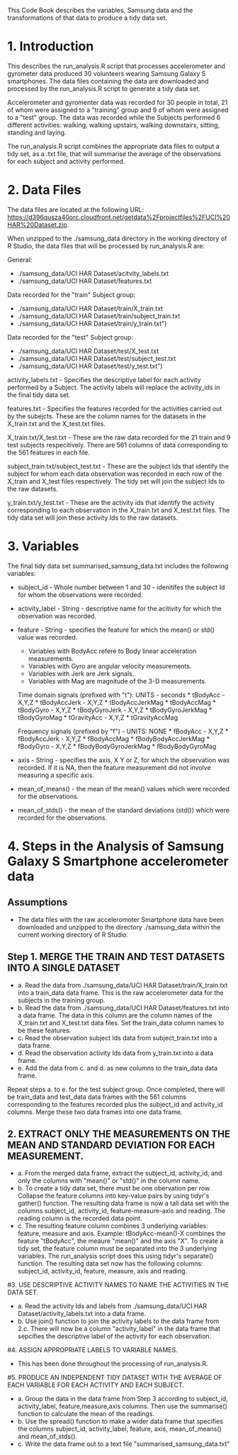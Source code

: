 
This Code Book describes the variables, Samsung data and the transformations of
that data to produce a tidy data set.

# 1. Introduction

This describes the run_analysis.R script that processes accelerometer and gyrometer
data produced 30 volunteers wearing Samsung Galaxy S smartphones. The data files
containing the data are downloaded and processed by the run_analysis.R script to
generate a tidy data set.

Accelerometer and gyromenter data was recorded for 30 people in total, 21 of whom were 
assigned to a "training" group and 9 of whom were assigned to a "test" group.
The data was recorded while the Subjects performed 6 different activities: walking, 
walking upstairs, walking downstairs, sitting, standing and laying. 

The run_analysis.R script combines the appropriate data files to output a
tidy set, as a .txt file, that will summarise the average of the observations
for each subject and activity performed.

# 2. Data Files

The data files are located at the following URL:
https://d396qusza40orc.cloudfront.net/getdata%2Fprojectfiles%2FUCI%20HAR%20Dataset.zip.

When unzipped to the ./samsung_data directory in the working directory of
R Studio, the data files that will be processed by run_analysis.R are:

General:
* ./samsung_data/UCI HAR Dataset/acitvity_labels.txt
* ./samsung_data/UCI HAR Dataset/features.txt

Data recorded for the "train" Subject group:
* ./samsung_data/UCI HAR Dataset/train/X_train.txt
* ./samsung_data/UCI HAR Dataset/train/subject_train.txt
* ./samsung_data/UCI HAR Dataset/train/y_train.txt")

Data recorded for the "test" Subject group:
* ./samsung_data/UCI HAR Dataset/test/X_test.txt
* ./samsung_data/UCI HAR Dataset/test/subject_test.txt
* ./samsung_data/UCI HAR Dataset/test/y_test.txt")



activity_labels.txt - Specifies the descriptive label for each activity performed
by a Subject. The activity labels will replace the activity_ids in the final tidy
data set.

features.txt - Specifies the features recorded for the activities carried out
by the subejcts. These are the column names for the datasets in the X_train.txt 
and the X_test.txt files.

X_train.txt/X_test.txt - These are the raw data recorded for the 21 train
and 9 test subjects respecitively. There are 561 columns of data corresponding to the
561 features in each file.

subject_train.txt/subject_test.txt - These are the subject Ids that identify the
subject for whom each data observation was recorded in each row of the X_train and
X_test files respectively. The tidy set will join the subject Ids to the raw
datasets.

y_train.txt/y_test.txt - These are the activity ids that identify the activity
corresponding to each observation in the X_train.txt and X_test.txt files. The
tidy data set will join these activity Ids to the raw datasets.


# 3. Variables

The final tidy data set summarised_samsung_data.txt includes the following
variables:

* subject_id - Whole number between 1 and 30 - idenitifes the subject Id for
whom the observations were recorded.

* activity_label - String - descriptive name for the acitivity for which the 
observation was recorded.

* feature - String - specifies the feature for which the mean() or std() value was
recorded.
    * Variables with BodyAcc refere to Body linear acceleration measurements.
    * Variables with Gyro are angular velocity measurements.
    * Variables with Jerk are Jerk signals.
    * Variables with Mag are magnitude of the 3-D measurements.

    Time domain signals (prefixed with "t"): UNITS - seconds
        * tBodyAcc - X,Y,Z
        * tBodyAccJerk - X,Y,Z
        * tBodyAccJerkMag
        * tBodyAccMag
        * tBodyGyro - X,Y,Z
        * tBodyGyroJerk - X,Y,Z
        * tBodyGyroJerkMag
        * tBodyGyroMag 
        * tGravityAcc - X,Y,Z
        * tGravityAccMag

    Frequency signals (prefixed by "f") - UNITS: NONE
        * fBodyAcc - X,Y,Z 
        * fBodyAccJerk - X,Y,Z
        * fBodyAccMag
        * fBodyBodyAccJerkMag
        * fBodyGyro - X,Y,Z
        * fBodyBodyGyroJerkMag
        * fBodyBodyGyroMag
    

* axis - String - specifies the axis, X Y or Z, for which the observation was
recorded. If it is NA, then the feature measurement did not involve measuring
a specific axis.

* mean_of_means() - the mean of the mean() values which were recorded for the
observations.

* mean_of_stds() - the mean of the standard deviations (std()) which were recorded
for the observations.


# 4. Steps in the Analysis of Samsung Galaxy S Smartphone accelerometer data

## Assumptions

* The data files with the raw acceleromoter Smartphone data have been downloaded
and unzipped to the directory ./samsung_data within the current working directory
of R Studio.

## Step 1. MERGE THE TRAIN AND TEST DATASETS INTO A SINGLE DATASET

* a. Read the data from ./samsung_data/UCI HAR Dataset/train/X_train.txt into a 
train_data data frame. This is the raw accelerometer data for the subjects in the training
group.
* b. Read the data from ./samsung_data/UCI HAR Dataset/features.txt into a data 
frame. The data in this column are the column names of the X_train.txt and 
X_test.txt data files. Set the train_data column names to be these
features.
* c. Read the observation subject Ids data from subject_train.txt into a data frame.
* d. Read the observation activity Ids data from y_train.txt into a data frame.
* e. Add the data from c. and d. as new columns to the train_data data frame.

Repeat steps a. to e. for the test subject group. Once completed, there will
be train_data and test_data data frames with the 561 columns corresponding to
the features recorded plus the subject_id and activity_id columns. Merge these
two data frames into one data frame.

## 2. EXTRACT ONLY THE MEASUREMENTS ON THE MEAN AND STANDARD DEVIATION FOR EACH MEASUREMENT. 

* a. From the merged data frame, extract the subject_id, activity_id, and only the
columns with "mean()" or "std()" in the column name. 
* b. To create a tidy data set, there must be one obervation per row. Collapse
the feature columns into key-value pairs by using tidyr's gather() function.
The resulting data frame is now a tall data set with the columns subject_id, 
activity_id, feature-measure-axis and reading. The reading column is the recorded
data point.
* c. The resulting feature column combines 3 underlying variables: feature, measure
and axis. Example: tBodyAcc-mean()-X combines the feature "tBodyAcc", the meaure
"mean()" and the axis "X". To create a tidy set, the feature column must be
separated into the 3 underlying variables. The run_analysis script does this using
tidyr's separate() function. The resulting data set now has the following columns: 
subject_id, activity_id, feature, measure, axis and reading.

#3. USE DESCRIPTIVE ACTIVITY NAMES TO NAME THE ACTIVITIES IN THE DATA SET.

* a. Read the activity Ids and labels from ./samsung_data/UCI HAR Dataset/activity_labels.txt
into a data frame.
* b. Use join() function to join the activity labels to the data frame from 2.c.
There will now be a column "activity_label" in the data frame that sepcifies the
descriptive label of the activity for each observation.

#4. ASSIGN APPROPRIATE LABELS TO VARIABLE NAMES.

* This has been done throughout the processing of run_analysis.R.

#5. PRODUCE AN INDEPENDENT TIDY DATASET WITH THE AVERAGE OF EACH VARIABLE FOR EACH ACTIVITY AND EACH SUBJECT.
* a. Group the data in the data frame from Step 3 according to subject_id, activity_label,
feature,measure,axis columns. Then use the summarise() function to calculate the
mean of the readings.
* b. Use the spread() function to make a wider data frame that specifies the columns
subject_id, activity_label, feature, axis, mean_of_means() and mean_of_stds().
* c. Write the data frame out to a text file "summarised_samsung_data.txt"
